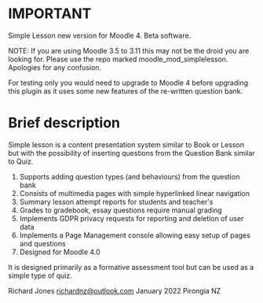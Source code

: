 IMPORTANT
=========
Simple Lesson new version for Moodle 4.  Beta software.

NOTE: If you are using Moodle 3.5 to 3.11 this may not be the droid you are looking for.
Please use the repo marked moodle_mod_simplelesson. Apologies for any confusion.

For testing only you would need to upgrade to Moodle 4 before upgrading this plugin as it uses some new features of the re-written question bank.

Brief description
=================
Simple lesson is a content presentation system similar to Book or Lesson but with the possibility of inserting questions from the Question Bank similar to Quiz.

1.  Supports adding question types (and behaviours) from the question bank
2.  Consists of multimedia pages with simple hyperlinked linear navigation
3.  Summary lesson attempt reports for students and teacher's
4.  Grades to gradebook, essay questions require manual grading
5.  Implements GDPR privacy requests for reporting and deletion of user data
6.  Implements a Page Management console allowing easy setup of pages and questions
7.  Designed for Moodle 4.0

It is designed primarily as a formative assessment tool but can be used as a simple type of quiz.

Richard Jones
richardnz@outlook.com
January 2022
Pirongia NZ
